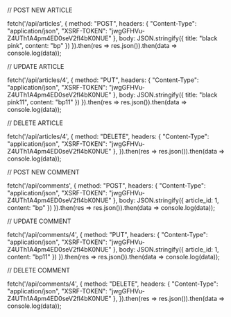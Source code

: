 // POST NEW ARTICLE

fetch('/api/articles', { method: "POST", headers: { "Content-Type": "application/json", "XSRF-TOKEN": "jwgGFHVu-Z4UTh1A4pm4ED0seV2fl4bK0NUE" }, body: JSON.stringify({ title: "black pink", content: "bp" }) }).then(res => res.json()).then(data => console.log(data));

// UPDATE ARTICLE

fetch('/api/articles/4', { method: "PUT", headers: { "Content-Type": "application/json", "XSRF-TOKEN": "jwgGFHVu-Z4UTh1A4pm4ED0seV2fl4bK0NUE" }, body: JSON.stringify({ title: "black pink11", content: "bp11" }) }).then(res => res.json()).then(data => console.log(data));

// DELETE ARTICLE

fetch('/api/articles/4', { method: "DELETE", headers: { "Content-Type": "application/json", "XSRF-TOKEN": "jwgGFHVu-Z4UTh1A4pm4ED0seV2fl4bK0NUE" }, }).then(res => res.json()).then(data => console.log(data));

// POST NEW COMMENT

fetch('/api/comments', { method: "POST", headers: { "Content-Type": "application/json", "XSRF-TOKEN": "jwgGFHVu-Z4UTh1A4pm4ED0seV2fl4bK0NUE" }, body: JSON.stringify({ article_id: 1, content: "bp" }) }).then(res => res.json()).then(data => console.log(data));

// UPDATE COMMENT

fetch('/api/comments/4', { method: "PUT", headers: { "Content-Type": "application/json", "XSRF-TOKEN": "jwgGFHVu-Z4UTh1A4pm4ED0seV2fl4bK0NUE" }, body: JSON.stringify({ article_id: 1, content: "bp11" }) }).then(res => res.json()).then(data => console.log(data));

// DELETE COMMENT

fetch('/api/comments/4', { method: "DELETE", headers: { "Content-Type": "application/json", "XSRF-TOKEN": "jwgGFHVu-Z4UTh1A4pm4ED0seV2fl4bK0NUE" }, }).then(res => res.json()).then(data => console.log(data));